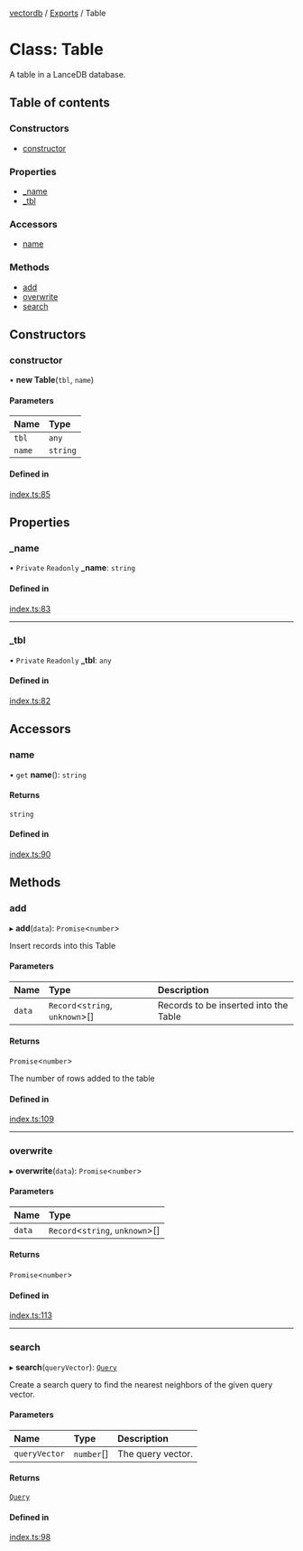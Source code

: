[vectordb](../README.md) / [Exports](../modules.md) / Table

# Class: Table

A table in a LanceDB database.

## Table of contents

### Constructors

- [constructor](Table.md#constructor)

### Properties

- [\_name](Table.md#_name)
- [\_tbl](Table.md#_tbl)

### Accessors

- [name](Table.md#name)

### Methods

- [add](Table.md#add)
- [overwrite](Table.md#overwrite)
- [search](Table.md#search)

## Constructors

### constructor

• **new Table**(`tbl`, `name`)

#### Parameters

| Name | Type |
| :------ | :------ |
| `tbl` | `any` |
| `name` | `string` |

#### Defined in

[index.ts:85](https://github.com/lancedb/lancedb/blob/e234a3e/node/src/index.ts#L85)

## Properties

### \_name

• `Private` `Readonly` **\_name**: `string`

#### Defined in

[index.ts:83](https://github.com/lancedb/lancedb/blob/e234a3e/node/src/index.ts#L83)

___

### \_tbl

• `Private` `Readonly` **\_tbl**: `any`

#### Defined in

[index.ts:82](https://github.com/lancedb/lancedb/blob/e234a3e/node/src/index.ts#L82)

## Accessors

### name

• `get` **name**(): `string`

#### Returns

`string`

#### Defined in

[index.ts:90](https://github.com/lancedb/lancedb/blob/e234a3e/node/src/index.ts#L90)

## Methods

### add

▸ **add**(`data`): `Promise`<`number`\>

Insert records into this Table

#### Parameters

| Name | Type | Description |
| :------ | :------ | :------ |
| `data` | `Record`<`string`, `unknown`\>[] | Records to be inserted into the Table |

#### Returns

`Promise`<`number`\>

The number of rows added to the table

#### Defined in

[index.ts:109](https://github.com/lancedb/lancedb/blob/e234a3e/node/src/index.ts#L109)

___

### overwrite

▸ **overwrite**(`data`): `Promise`<`number`\>

#### Parameters

| Name | Type |
| :------ | :------ |
| `data` | `Record`<`string`, `unknown`\>[] |

#### Returns

`Promise`<`number`\>

#### Defined in

[index.ts:113](https://github.com/lancedb/lancedb/blob/e234a3e/node/src/index.ts#L113)

___

### search

▸ **search**(`queryVector`): [`Query`](Query.md)

Create a search query to find the nearest neighbors of the given query vector.

#### Parameters

| Name | Type | Description |
| :------ | :------ | :------ |
| `queryVector` | `number`[] | The query vector. |

#### Returns

[`Query`](Query.md)

#### Defined in

[index.ts:98](https://github.com/lancedb/lancedb/blob/e234a3e/node/src/index.ts#L98)

